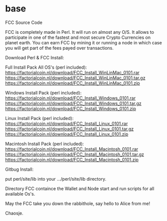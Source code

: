 # base
FCC Source Code

FCC is completely made in Perl. It will run on almost any O/S.
It allows to participate in one of the fastest and most secure Crypto Currencies on planet earth.
You can earn FCC by mining it or running a node in which case you will get part of the fees payed over transactions.

Download Perl & FCC Install:

Full Install Pack All OS's (perl included):
  https://factorialcoin.nl/download/FCC_Install_WinLinMac_0101.rar
  https://factorialcoin.nl/download/FCC_Install_WinLinMac_0101.tar.gz
  https://factorialcoin.nl/download/FCC_Install_WinLinMac_0101.zip

Windows Install Pack (perl included):
  https://factorialcoin.nl/download/FCC_Install_Windows_0101.rar
  https://factorialcoin.nl/download/FCC_Install_Windows_0101.tar.gz
  https://factorialcoin.nl/download/FCC_Install_Windows_0101.zip

Linux Install Pack (perl included):
  https://factorialcoin.nl/download/FCC_Install_Linux_0101.rar
  https://factorialcoin.nl/download/FCC_Install_Linux_0101.tar.gz
  https://factorialcoin.nl/download/FCC_Install_Linux_0101.zip

Macintosh Install Pack (perl included):
  https://factorialcoin.nl/download/FCC_Install_Macintosh_0101.rar
  https://factorialcoin.nl/download/FCC_Install_Macintosh_0101.tar.gz
  https://factorialcoin.nl/download/FCC_Install_Macintosh_0101.zip


Gitbug Install:

put perl/site/lib into your .../perl/site/lib directory.

Directory FCC containce the Wallet and Node start and run scripts for all available Os's.

May the FCC take you down the rabbithole, say hello to Alice from me!

Chaosje.
